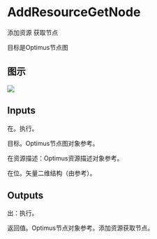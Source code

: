 # AddResourceGetNode

添加资源 获取节点

目标是Optimus节点图

## 图示

![]($-20221218-20170208.png)

## Inputs

在。执行。

目标。Optimus节点图对象参考。

在资源描述：Optimus资源描述对象参考。

在位。矢量二维结构（由参考）。  

## Outputs

出：执行。

返回值。Optimus节点对象参考。添加资源获取节点。
